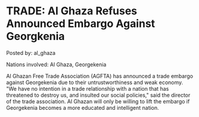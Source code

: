 # TRADE: Al Ghaza Refuses Announced Embargo Against Georgkenia

Posted by: al_ghaza

Nations involved: Al Ghaza, Georgekenia

Al Ghazan Free Trade Association (AGFTA) has announced a trade embargo against Georgekenia due to their untrustworthiness and weak economy. "We have no intention in a trade relationship with a nation that has threatened to destroy us, and insulted our social policies," said the director of the trade association. Al Ghazan will only be willing to lift the embargo if Georgekenia becomes a more educated and intelligent nation.